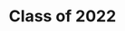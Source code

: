 ---
title: Class of 2022
banner: twentytwos
position: -2022
year: 2022
brothers:
  - initials: AXA
    name: Adit Abraham
    activities: Startlabs, Contrary Capital, reminiscing over wrestling
    major: Computer Science and Engineering (6-3)
    hometown: Salisbury, MD
    quote: Hair dye is to be administered by professionals only.
    nickname: Adept Abe
    blurb: >
      Adit is a man who seeks opportunity. A sophomore rush, he dedicated his first year at the Institute to becoming the biggest entrepreneurship mans the world has ever seen. Now, hopeful undergraduate founders and sucessful entrepreneur alums alike approach him with zeal, hoping that Adit may grant them access to the enterprising community of MIT. Adit holds the keys to the castle, and by his unrivaled generosity we know there could be no better occupant of the throne.

      The Journey of Adit began at birth. Originally from New Delhi, the young boy moved to glorious Maryland at the precocious age of 8. He was an explorer, a seer of sights, a dabbler in youth wrestling, and when he finally came of age, he was enveloped by the blocky escape that is Minecraft. His survival skills were unrivaled, but his obsession eventually turned away from crafting networks of redstone and towards cultivating networks of <i>working professionals</i>. Adit became the unchallenged rival of LinkedIn, and even came close to connecting with the Daily Show's Hasan Minhaj. The DMs never stopped, opportunities flourished, and the man only found a worthy contender when he first entered the doors of PKT. 

      The Journey of Adit is far from over, and any man, woman, or child who has the honor to pass him by in the Infinite may be considered part of said Journey. Whatever his future may hold, it is inexorably linked to his brothers of Phi Kappa Theta Fraternity.
  - initials: LJI
    name: Luke Igel
    activities: SBC, MIT Driverless, Startups
    major: Computer Science (6-3), Philosophy (24-1)
    hometown: Chanhassen, MN
    quote: x
    nickname: Mr. Stealyogurl (ask him about it)
    blurb: >
      You better hide your girl in the presence of this man. With his luscious locks of brown hair, Luke
      is known to charm any girl that sets their eyes upon him. Every word he speaks further allures
      them. Seriously, try having a conversation with him. I guarantee you this will be a one of a kind
      experience. Whether it’s about his startups ideas, metaphysical topics, or even conspiracy
      theories you will never get bored of what Luke has to say, with each conversation leaving you
      wishing for another. Also do not let his scrawny appearance deceive you. This man used to own
      a pair of the most amazing abs, now hidden away for the greater good of the world. Who knows
      what dangers might befall if he were to release the destructive powers of his abs. You’ll
      constantly find Luke running around campus with all the various extracurriculars he’s involved
      with. But as busy as he may be, this man will always have time to smash. 
  - initials: AXC
    name: Andrew Chen
    activities: x
    major: x
    hometown: x
    quote: x
    nickname: x
    blurb: >
      Under construction. For any queries, please email hmturner@mit.edu.
  - initials: HMT
    name: Herbert Turner
    activities: Rocket building, hair dying
    major: Aerospace Engineering (16)
    hometown: Phoenixville, PA
    quote: Guys, it's not a phase.
    nickname: Herbie
    blurb: >
      Herbert(1) M. Turner IV, the proud king of the Hurbitat, hails from the small pond known as Phoenixville, Pennsylvania. As a thicc fish, Herbs has always pursued difficult challenges in life. If none can be found, Herbie has been known to sabotage his own success in order to increase the rigor of life(2). This motivated attitude led HMT to attend Phillips Academy Andover! There King Turner flourished and a passion for AeroAstro was ignited. To this day, some still refer to him as “MatchStick”. Humble MatchStick refuses to create a LinkedIn, as he needs no praise for his accomplishments(3). Inspired by his own image, Herbert aspires to build big rockets!!

      (1)The M is abbreviated as profanities are not allowed on our brotherly website. 
      (2)Examples of such behavior include drinking while working on essays to decrease brain function, and taking 2 UROPs while taking Unified
      (3)These accomplishments include mastering the Chinese language solely by watching Ni Hao, Kai-Lan and attending class, not because of necessity, but as a courtesy to the teacher.
  - initials: GUS
    name: Gerardo Segura
    activities: Society of Hispanic Professional Engineers
    major: Computer Science (6-3)
    hometown: Beaumont, TX
    quote: Big mans
    nickname: Gerry
    blurb: >
      On the night of February 26, 2000, an oil rig about 1.3 km. off the coast of Beaumont, Texas began to emit a deep, powerful, MOIST schlupping sound. Within a few minutes, it had squirted some ~300 barrels of crude into the stagnant surrounding waters, killing so many fish that the decaying corpses quickly warmed the sea to 37℃, the temperature of freshly drawn human blood. The fumes from the rotting fish reacted with the industrial exudates of the maquiladoras across the border, and dyed the air with a thick crimson, the throbbing, organic red of an infected eye.
      The younger, more cynical oilmen, there only for a few years to earn a bit and move on with their lives, will tell you that the spill was a natural tragedy. It was nothing more than gas buildup and faulty engineering, for “the earth has bubbles as the water has, and these are of them.” But the old men, those who’ve been there for as long as memory, might tell you otherwise. They have a reverence for the abyss, and speak in hushed tones of a name passed down through generations: Khero Kharo, a native Karankawa term meaning “buried blood-spirit sent by the silver canoe on the Milky Way.” How dare we drill too deep, they whisper, and disturb powers that have slept for millenia?
      But these are superstitions, and the hallucinogenic effects of that night’s chemical fumes were apparently pretty similar to those of psilocybin, so who remembers for sure what really happened? What we do know, however, is that the very next morning in Beaumont, after the fumes had precipitated into a shower of fine, red dust, a child was born. This child, Gerardo Segura, would exhibit an almost supernatural intellect from a young age. As a student at Andover, he was indestructible, and left his peers behind in a cloud of (maybe slightly red) dust. Here at MIT, he’s experienced a meteoric rise through the leaderships of both PKT and SHPE, and we all must consider what his rise to power might mean for mankind. One meaning is clear: the brothers of PKT sure are fortunate to have this merciful, legitimately benevolent spirit on our side.
  - initials: CJL
    name: Chih-Wei Joshua Liu
    activities: Research, Volunteering, Church, Peer Ears, PKT Community Service Chair, Pre-Med Stuff, Being a great friend
    major: Physics (8)
    hometown: Santa Clara, CA & Hsinchu, Taiwan
    quote: Oh, uhh, yeah, sure
    nickname: Josh
    blurb: >
       Passionate and compassionate, dedicated and humble – just four of the many adjectives the brothers of the Phi Kappa Theta use to describe Joshua Liu, a true king amongst men who cares too much about saving humanity to join business clubs. Some of his other attributes include being philosophical, in a Nostradamic fashion, and slightly intimidatingly efficient at all aspects of life, as every good premed is (but especially Josh, @med schools). An early morning hustler, Josh can be spotted grinding on large biochemistry textbooks or yelling at PKT brothers to do their community service requirements from sunrise to precisely midnight, as he always ensures to get his beauty sleep; however, don’t be mistaken, for he’s constantly an open ear to anyone in need, a mental health advocate on campus, and beautifully in touch with his emotions (as evidenced by his hidden acting talents). Josh is a man that you will learn to only love more with time, and one of PKT’s finest gems. And oh, umm, yeah, fun fact: he also has a fraternal twin brother at MIT named Julian!
  - initials: SVS
    name: Shreyas Srinivasan
    activities: AOPS, MCG, PokerBots
    major: Computer Science and Engineering (6-3)
    hometown: Plainsboro, NJ
    quote: My hero
    nickname: DJ ShreyWay
    blurb: >
      Not long after sending Princeton a rejection letter and coming to MIT, Shreyas received an honorary doctorate in pull-game from Brandeis University. When he isn’t formulating combinatorial proofs, he’s making huge innovations in music theory as the best DJ that PKT has seen in decades. With jet-black hair complementing his ebony glasses that frame his chiseled visage, Shreyas towers over you at 6’0”—but ever since he was little, he has shown great promise in math, debate, and BollyX dancing. Women and trading firms alike find him irresistible, and if you spend enough time around Shreyas, you might just find that you feel the same way.
  - initials: TTA
    name: Tiwalayo Aina
    activities: Chocolate City, Smash (1st in PKT)
    major: Mathematics with Computer Science (18C), Finance (15-3)
    hometown: Allen, TX
    quote: THAT’S WIIIILLLD!
    nickname: Tiwaaaaaaa
    blurb: >
      According to Nigerian scripture, the Aina dynasty began when lightning struck the Library of Lagos. In an explosion of flame comparable to the burning of Alexandria, all of Africa’s books were fused into a singularity of knowledge. The gods rushed from the heavens to prevent the inevitable but they were too late. Tiwalayo Aina was born.

      Not even the Greek gods can achieve what this Nigerian prince could do at birth. Tiwa wrote Les Misérables in its original French at the age of three, and within two years had conquered the neighboring African tribes — alone — by fencing. At eight, he discovered the magic of mathematics, and by the age of eleven had written books on both real and complex analysis.

      Unsatisfied with an empire stretching across merely Africa, Tiwa set his sights abroad in the name of conquest. Upon leaving the sacred lands, however, he broke out into violent hives. Indeed, his fatal allergies to the world outside his homeland were the cost of his superhuman knowledge. Unafraid, he continued his quest to East Asia, where he caught a chronic case of yellow fever after challenging China’s best to a math competition. He won, of course.

      After a four hundred-year gap in recorded Nigerian history, of which Tiwa claims to have no recollection, he appeared on MIT’s campus. He can be found taking no fewer than eight classes each semester, sleeping no more than two hours every night, making no less than nine figures, and majoring in no fewer than three subjects.
  - initials: BMA
    name: Brendan Ashworth
    activities: Running, startlabs, Formula One
    major: Physics (8)
    hometown: Altadena, CA
    quote: Oh my Lanta! That’s a Big Nut.
    nickname: Bashworth
    blurb: >
      Many moons ago, outside Pasadena, California in the charming unincorporated-territory of Altadena, Brendan triumphantly emerged from the womb. Bashworth is a true enigma. The man seemingly does and knows everything, moving with the smoothness of Swiss transportation. Although he was voted most likely to also be a serial killer, this evil genius is a charming, suave chad always looking to get a lil somethin’ on the side. Just take a minute to watch how effortlessly he dominates his opponents in pool or chess, and you’ll succumb like the rest of us. Brendan is usually a quiet fellow, but when he’s riled up the man is wild. He will start spurting out his favorite three-letter exclamatory remarks in lieu of any other legitimate reply or just to set the mood. Bet! Nut! Anti-Nut! Big sad! He repeatedly drops down like your favorite stripper, keeping a single arm erect as he busts it down, putting on a show for all. It’s a sight that makes even the most seasoned players swoon. Even still, Brendan could hold a beyond-competent conversation on quantum or particle physics. To top it off, Brendan is a classically trained negotiator who prefers the give-nothing-get-everything approach. Just what is he holding all his cards for? We still don’t know. 
  - initials: CMH
    name: Caleb Harris
    activities: Jumping, sleeping, startlabs, league of legends
    major: Computer Science and Engineering (6-3), Brain and Cognitive Sciences (9)
    hometown: Nashville, TN
    quote: ASSSKRRRRRRRRRRRRRRRRRRRRRRT
    nickname: Jumpman
    blurb: >
      Gifted to humanity in the small town of Pleasonton, California, Caleb exitted the womb already attired in the finest Italian garments money can buy. After 10 years in Pleasonton, he realized it would be criminal to withold his talents from the rest of the world and as such he rellocated to the one, the only, Nashville, Tennessee. It was here that his jumping ability was finally realized. Nowadays after having achieved peak jumping form he is rumored to be able to box jump entire buildings, however, because of his heart of gold, he chooses to limit his leaps during competitions in order to avoid destroying the spirits of all other competitors. When he's not jumping or tending to his personal silk worm farm, which he uses to weave his outfits daily you can find Caleb sleeping or listening to his favorite music genius, Young Thug. Though we may never get to observe a true Caleb Harris jump, we have already witnessed his greatest jump of all, into our hearts. 
  - initials: MAF
    name: Marc Felix
    activities: Sleeping, Volleyball, Robotics, Herbology
    major: Computer Science and Engineering (6-3)
    hometown: Los Angeles, CA
    quote: WARNING - Beware of HAIR
    nickname: Bushman
    blurb: >
      Hailing from the sunny beaches and smoggy skies of LA, Marc checks both H’s as a hipster and a hacker.  Rocking a beanie and a luscious lock of finely groomed hair, the Bushman himself rocks a distinctive style not unlike that of our dear brother Stephen Otremba. As an algorithms expert, the wild bushman can most likely be found in his natural habitat… his room… sleeping.  Yet, when it comes to physics, the Bushman has yet to show up to a single 8.02 class.  The Bushman seeks sustenance during the day and frequents the water hole at the Stud where he fills up on Red Bull and Arizona.  With the physique of a young stud, the fur of Chewbacca, and the Primitive Survival Rating of tarzan himself, the Bushman is a jack of many trades- from dancing to electrical systems.  Keep your eyes on this young man; one moment he’s here, the next, he’s in your computer system.  
  - initials: IKL
    name: Isaac Lau
    activities: x
    major: x
    hometown: x
    quote: x
    nickname: x
    blurb: >
      Under construction. For any queries, please email kevin@mit.edu.
  - initials: KAL
    name: Kevin Lu
    activities: Rowing, Pointing his finger at people, Car stuff, Not English
    major: Mechanical Engineering (2A)
    hometown: The Island of Misfit Toys, Massachusetts
    quote: Nice!
    nickname: Kal, Kal-L, Kev
    blurb: >
      Kevin. Oh, sweet Kevin. Our boy Kal-L is a lad of layers. From a distance, he’s just an incredibly attractive and very well-dressed young man. Step in close enough to hear him speak and you realize that you liked him better at a distance. The prevailing theory is that his mind relies on a recursive algorithm that builds unintelligible sentences from an array of independently logical phrases. Or perhaps the Portuguese brain in a Chinese body simply doesn’t allow for English communication. Whatever the reason for his mumbo-jumbo, Kevin is at heart one of the sweetest and most loving brothers in the house. Catch him vroomin’ in the all-white coupe or wandering around looking for his iPad stylus, Kevin Lu is a friend through and through.
  - initials: WWB
    name: Wesley Block
    activities: Singing, UROP, Basketball, MCG
    major: Materials Science and Engineering (3)
    hometown: Durham, NC
    quote: ...class flirt
    nickname: Wes
    blurb: >
      Born and raised in Durham, NC, Wes’s charm and sophistication makes any girl around him fall in love. Wes’s popularity has garnered him an extensive network of friends. While walking around campus, he’s sure to take his time, greeting every person that crosses his path. His charisma and soft voice will gain your trust, and you’ll soon find yourself opening up, revealing your deepest thoughts and secrets to him. Living by the mantra “value silence”, don’t be surprised if you catch him walking along the Harvard Bridge on a cold winter night. When he’s not overwhelmed with schoolwork, you could find Wes participating in extracurriculars around campus. From creating the technology behind Puma’s next basketball shoe, to partaking in the MIT Consulting Group, Wes is truly killing it.
  - initials: DSM
    name: David Magrefty
    activities: StartMIT, Taekwondo
    major: Computer Science and Engineering (6-3)
    hometown: Ashdod, Israel
    quote: x
    nickname: Kravmagrefty
    blurb: >
      Is it David Beckham? Is it Dave Franco? No, it's actually David Magrefty.

      Born in Ashdod, Israel, David is a true gentleman that is fluent in the languages of Hebrew, English, Python, node.JS, CSS, and love. Some see him as an army commander, we see him as a brother, and your girlfriend probably sees him as the man she wishes you could be. He's rigorously trained in the deadly martial art of Krav Maga but his stunning looks and charm are still the most lethal thing about him. When he isn't busy fielding stares from everyone in a 3-mile radius, David is usually busy finishing a pset due next semester in the MacGregor study room (either that or he's busy founding the next unicorn at MTC).
---